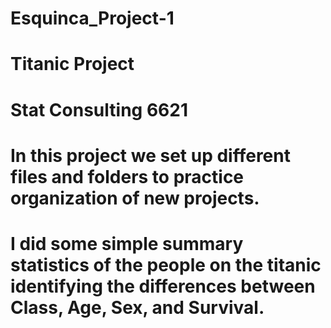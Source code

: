 # Esquinca_Project-1
# Titanic Project
# Stat Consulting 6621

# In this project we set up different files and folders to practice organization of new projects.
# I did some simple summary statistics of the people on the titanic identifying the differences between Class, Age, Sex, and Survival. 

